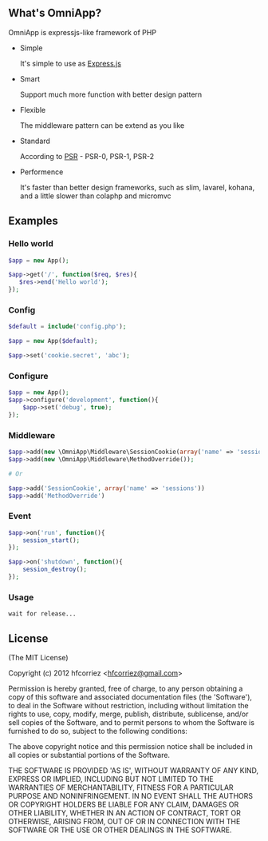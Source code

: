 ## What's OmniApp?

OmniApp is expressjs-like framework of PHP

- Simple
	
	It's simple to use as [Express.js](http://expressjs.com/)
	
- Smart

	Support much more function with better design pattern

- Flexible

	The middleware pattern can be extend as you like

- Standard 
	
	According to [PSR](https://github.com/php-fig/fig-standards) - PSR-0, PSR-1, PSR-2

- Performence

	It's faster than better design frameworks, such as slim, lavarel, kohana, and a  little slower than colaphp and micromvc


## Examples

### Hello world

```php
$app = new App();

$app->get('/', function($req, $res){
   $res->end('Hello world');
});
```

### Config

```php
$default = include('config.php');

$app = new App($default);

$app->set('cookie.secret', 'abc');
```

### Configure

```php
$app = new App();
$app->configure('development', function(){
    $app->set('debug', true);
});
```

### Middleware

```php
$app->add(new \OmniApp\Middleware\SessionCookie(array('name' => 'sessions')));
$app->add(new \OmniApp\Middleware\MethodOverride());

# Or

$app->add('SessionCookie', array('name' => 'sessions'))
$app->add('MethodOverride')
```

### Event

```php
$app->on('run', function(){
	session_start();
});

$app->on('shutdown', function(){
	session_destroy();
});
```

### Usage

	wait for release...

## License 

(The MIT License)

Copyright (c) 2012 hfcorriez &lt;hfcorriez@gmail.com&gt;

Permission is hereby granted, free of charge, to any person obtaining
a copy of this software and associated documentation files (the
'Software'), to deal in the Software without restriction, including
without limitation the rights to use, copy, modify, merge, publish,
distribute, sublicense, and/or sell copies of the Software, and to
permit persons to whom the Software is furnished to do so, subject to
the following conditions:

The above copyright notice and this permission notice shall be
included in all copies or substantial portions of the Software.

THE SOFTWARE IS PROVIDED 'AS IS', WITHOUT WARRANTY OF ANY KIND,
EXPRESS OR IMPLIED, INCLUDING BUT NOT LIMITED TO THE WARRANTIES OF
MERCHANTABILITY, FITNESS FOR A PARTICULAR PURPOSE AND NONINFRINGEMENT.
IN NO EVENT SHALL THE AUTHORS OR COPYRIGHT HOLDERS BE LIABLE FOR ANY
CLAIM, DAMAGES OR OTHER LIABILITY, WHETHER IN AN ACTION OF CONTRACT,
TORT OR OTHERWISE, ARISING FROM, OUT OF OR IN CONNECTION WITH THE
SOFTWARE OR THE USE OR OTHER DEALINGS IN THE SOFTWARE.